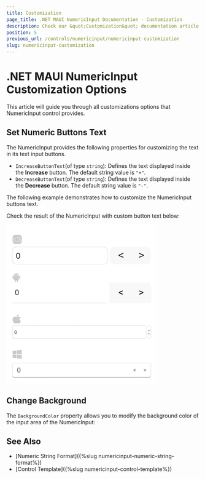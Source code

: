 ```yaml
---
title: Customization
page_title: .NET MAUI NumericInput Documentation - Customization
description: Check our &quot;Customization&quot; documentation article for Telerik NumericInput for .NET MAUI
position: 5
previous_url: /controls/numericinput/numericinput-customization
slug: numericinput-customization
---
```


# .NET MAUI NumericInput Customization Options

This article will guide you through all customizations options that NumericInput control provides.

## Set Numeric Buttons Text

The NumericInput provides the following properties for customizing the text in its text input buttons.

* `IncreaseButtonText`(of type `string`): Defines the text displayed inside the **Increase** button. The default string value is `"+"`.
* `DecreaseButtonText`(of type `string`): Defines the text displayed inside the **Decrease** button. The default string value is `"-"`.

The following example demonstrates how to customize the NumericInput buttons text.

<snippet id='numericinput-features-btntext' />

Check the result of the NumericInput with custom button text below:

![NumericInput Button Text Customization](images/numericinput-buttons-customization.png "NumericInput Button Text Customization")

## Change Background

The `BackgroundColor` property allows you to modify the background color of the input area of the NumericInput:

<snippet id='numericinput-features-background' />

## See Also

- [Numeric String Format]({%slug numericinput-numeric-string-format%})
- [Control Template]({%slug numericinput-control-template%})
